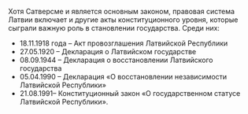 Хотя Сатверсме и является основным законом, правовая система Латвии включает и другие акты конституционного уровня, которые сыграли важную роль в становлении государства. Среди них:

- 18.11.1918 года – Акт провозглашения Латвийской Республики
- 27.05.1920 – Декларация о Латвийском государстве
- 08.09.1944 – Декларация о восстановлении Латвийского государства
- 05.04.1990 – Декларация «О восстановлении независимости Латвийской Республики»
- 21.08.1991– Конституционный закон «О государственном статусе Латвийской Республики».